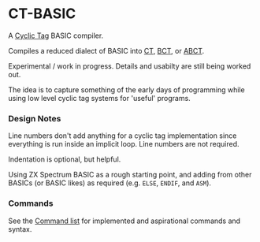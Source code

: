 # CT-BASIC

A [Cyclic Tag](https://esolangs.org/wiki/Cyclic_tag_system) BASIC compiler.

Compiles a reduced dialect of BASIC into [CT](https://esolangs.org/wiki/Bitwise_Cyclic_Tag#The_language_CT), [BCT](https://esolangs.org/wiki/Bitwise_Cyclic_Tag), or [ABCT](https://github.com/hornc/abctag).

Experimental / work in progress. Details and usabilty are still being worked out.

The idea is to capture something of the early days of programming while using low level cyclic tag systems
for 'useful' programs.


### Design Notes
Line numbers don't add anything for a cyclic tag implementation since everything is run inside an implicit loop. Line numbers are not required.

Indentation is optional, but helpful.

Using ZX Spectrum BASIC as a rough starting point, and adding from other BASICs (or BASIC likes) as required (e.g. `ELSE`, `ENDIF`, and `ASM`).

### Commands

See the [Command list](COMMANDS.md) for implemented and aspirational commands and syntax.

